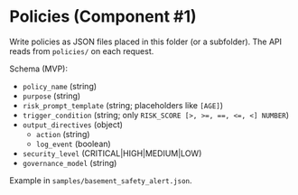 # Policies (Component #1)

Write policies as JSON files placed in this folder (or a subfolder). The API reads from `policies/` on each request.

Schema (MVP):
- `policy_name` (string)
- `purpose` (string)
- `risk_prompt_template` (string; placeholders like `[AGE]`)
- `trigger_condition` (string; only `RISK_SCORE [>, >=, ==, <=, <] NUMBER`)
- `output_directives` (object)
  - `action` (string)
  - `log_event` (boolean)
- `security_level` (CRITICAL|HIGH|MEDIUM|LOW)
- `governance_model` (string)

Example in `samples/basement_safety_alert.json`.
